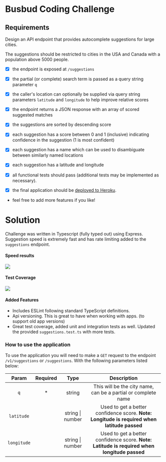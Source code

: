 # Busbud Coding Challenge

## Requirements

Design an API endpoint that provides autocomplete suggestions for large cities.

The suggestions should be restricted to cities in the USA and Canada with a population above 5000 people.

- [x] the endpoint is exposed at `/suggestions`

- [x] the partial (or complete) search term is passed as a query string parameter `q`

- [x] the caller's location can optionally be supplied via query string parameters `latitude` and `longitude` to help improve relative scores

- [x] the endpoint returns a JSON response with an array of scored suggested matches

- [x] the suggestions are sorted by descending score

- [x] each suggestion has a score between 0 and 1 (inclusive) indicating confidence in the suggestion (1 is most confident)

- [x] each suggestion has a name which can be used to disambiguate between similarly named locations

- [x] each suggestion has a latitude and longitude

- [x] all functional tests should pass (additional tests may be implemented as necessary).

- [x] the final application should be [deployed to Heroku](https://devcenter.heroku.com/articles/getting-started-with-nodejs).

- feel free to add more features if you like!

# Solution

Challenge was written in Typescript (fully typed out) using Express. Suggestion speed is extremely fast and has rate limiting added to the `suggestions` endpoint.

#### Speed results

![](https://i.imgur.com/cY1HT8v.png)

#### Test Coverage

![](https://imgur.com/zyWpT6z.png)

#### Added Features

- Includes ESLint following standard TypeScript definitions.
- Api versioning. This is great to have when working with apps. (to support old app versions)
- Great test coverage, added unit and integration tests as well. Updated the provided `suggestions.test.ts` with more tests.

### How to use the application

To use the application you will need to make a `GET` request to the endpoint `/v1/suggestions` or `/suggestions`. With the following parameters listed below:

|    Param    | Required |       Type       |                                         Description                                         |
| :---------: | :------: | :--------------: | :-----------------------------------------------------------------------------------------: |
|     `q`     |    \*    |      string      |                This will be the city name, can be a partial or complete name                |
| `latitude`  |          | string \| number | Used to get a better confidence score. **Note: Longitude is required when latitude passed** |
| `longitude` |          | string \| number | Used to get a better confidence score. **Note: Latitude is required when longitude passed** |
